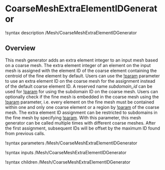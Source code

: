 # CoarseMeshExtraElementIDGenerator

!syntax description /Mesh/CoarseMeshExtraElementIDGenerator

## Overview

This mesh generator adds an extra element integer to an input mesh based on a coarse mesh.
The extra element integer of an element on the input mesh is assigned with the element ID of the coarse element containing the centroid of the fine element by default.
Users can use the [!param](/Mesh/CoarseMeshExtraElementIDGenerator/coarse_mesh_extra_element_id) parameter to use an extra element ID on the coarse mesh for the assignment instead of the default coarse element ID.
A reserved name *subdomain_id* can be used for [!param](/Mesh/CoarseMeshExtraElementIDGenerator/coarse_mesh_extra_element_id) for using the subdomain ID on the coarse mesh.
Users can optionally check if the fine mesh is embedded in the coarse mesh using the [!param](/Mesh/CoarseMeshExtraElementIDGenerator/enforce_mesh_embedding) parameter, i.e. every element on the fine mesh must be contained
within one and only one coarse element or a region by [!param](/Mesh/CoarseMeshExtraElementIDGenerator/coarse_mesh_extra_element_id) of the coarse mesh.
The extra element ID assignment can be restricted to subdomains in the fine mesh by specifying [!param](/Mesh/CoarseMeshExtraElementIDGenerator/subdomains). With this parameter, this mesh generator can be called multiple times with different coarse meshes. After the first assignment, subsequent IDs will be offset by the maximum ID found from previous calls.

!syntax parameters /Mesh/CoarseMeshExtraElementIDGenerator

!syntax inputs /Mesh/CoarseMeshExtraElementIDGenerator

!syntax children /Mesh/CoarseMeshExtraElementIDGenerator
